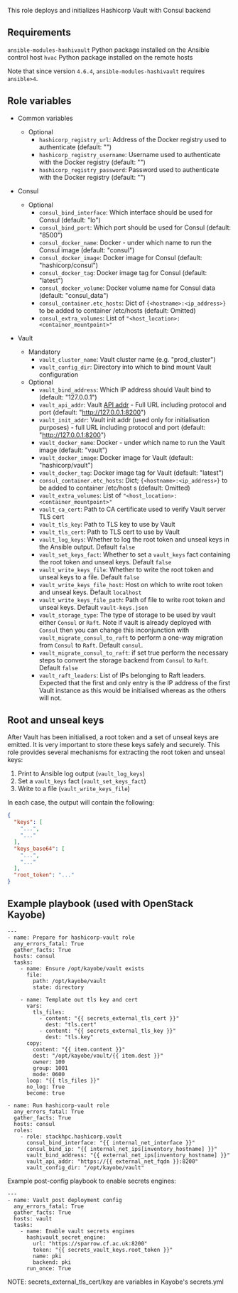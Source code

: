 This role deploys and initializes Hashicorp Vault with Consul backend

Requirements
------------

`ansible-modules-hashivault` Python package installed on the Ansible control host
`hvac` Python package installed on the remote hosts

Note that since version `4.6.4`, `ansible-modules-hashivault` requires
`ansible>4`.

Role variables
--------------

* Common variables
  * Optional
    * `hashicorp_registry_url`: Address of the Docker registry used to authenticate (default: "")
    * `hashicorp_registry_username`: Username used to authenticate with the Docker registry (default: "")
    * `hashicorp_registry_password`: Password used to authenticate with the Docker registry (default: "")

* Consul
  * Optional
    * `consul_bind_interface`: Which interface should be used for Consul (default: "lo")
    * `consul_bind_port`: Which port should be used for Consul (default: "8500")
    * `consul_docker_name`: Docker - under which name to run the Consul image (default: "consul")
    * `consul_docker_image`: Docker image for Consul (default: "hashicorp/consul")
    * `consul_docker_tag`: Docker image tag for Consul (default: "latest")
    * `consul_docker_volume`: Docker volume name for Consul data (default: "consul_data")
    * `consul_container.etc_hosts`: Dict of `{<hostname>:<ip_address>}` to be added to container /etc/hosts (default: Omitted)
    * `consul_extra_volumes`: List of `"<host_location>:<container_mountpoint>"`

* Vault
  * Mandatory
    * `vault_cluster_name`: Vault cluster name (e.g. "prod_cluster")
    * `vault_config_dir`: Directory into which to bind mount Vault configuration
  * Optional
    * `vault_bind_address`: Which IP address should Vault bind to (default: "127.0.0.1")
    * `vault_api_addr`: Vault [API addr](https://www.vaultproject.io/docs/configuration#api_addr) - Full URL including protocol and port (default: "http://127.0.0.1:8200")
    * `vault_init_addr`: Vault init addr (used only for initialisation purposes) - full URL including protocol and port (default: "http://127.0.0.1:8200")
    * `vault_docker_name`: Docker - under which name to run the Vault image (default: "vault")
    * `vault_docker_image`: Docker image for Vault (default: "hashicorp/vault")
    * `vault_docker_tag`: Docker image tag for Vault (default: "latest")
    * `consul_container.etc_hosts`: Dict; `{<hostname>:<ip_address>}` to be added to container /etc/host
s (default: Omitted)
    * `vault_extra_volumes`: List of `"<host_location>:<container_mountpoint>"`
    * `vault_ca_cert`: Path to CA certificate used to verify Vault server TLS cert
    * `vault_tls_key`: Path to TLS key to use by Vault
    * `vault_tls_cert`: Path to TLS cert to use by Vault
    * `vault_log_keys`: Whether to log the root token and unseal keys in the Ansible output. Default `false`
    * `vault_set_keys_fact`: Whether to set a `vault_keys` fact containing the root token and unseal keys. Default `false`
    * `vault_write_keys_file`: Whether to write the root token and unseal keys to a file. Default `false`
    * `vault_write_keys_file_host`: Host on which to write root token and unseal keys. Default `localhost`
    * `vault_write_keys_file_path`: Path of file to write root token and unseal keys. Default `vault-keys.json`
    * `vault_storage_type`: The type of storage to be used by vault either `Consul` or `Raft`. Note if vault is already deployed with `Consul` then you can change this inconjunction with `vault_migrate_consul_to_raft` to perform a one-way migration from `Consul` to `Raft`. Default `consul`.
    * `vault_migrate_consul_to_raft`: if set true perform the necessary steps to convert the storage backend from `Consul` to `Raft`. Default `false`
    * `vault_raft_leaders`: List of IPs belonging to Raft leaders. Expected that the first and only entry is the IP address of the first Vault instance as this would be initialised whereas as the others will not.

Root and unseal keys
--------------------

After Vault has been initialised, a root token and a set of unseal keys are emitted.
It is very important to store these keys safely and securely.
This role provides several mechanisms for extracting the root token and unseal keys:

1. Print to Ansible log output (`vault_log_keys`)
1. Set a `vault_keys` fact (`vault_set_keys_fact`)
1. Write to a file (`vault_write_keys_file`)

In each case, the output will contain the following:

```json
{
  "keys": [
    "...",
    "..."
  ],
  "keys_base64": [
    "...",
    "..."
  ],
  "root_token": "..."
}
```

Example playbook (used with OpenStack Kayobe)
---------------------------------------------

```
---
- name: Prepare for hashicorp-vault role
  any_errors_fatal: True
  gather_facts: True
  hosts: consul
  tasks:
    - name: Ensure /opt/kayobe/vault exists
      file:
        path: /opt/kayobe/vault
        state: directory

    - name: Template out tls key and cert
      vars:
        tls_files:
          - content: "{{ secrets_external_tls_cert }}"
            dest: "tls.cert"
          - content: "{{ secrets_external_tls_key }}"
            dest: "tls.key"
      copy:
        content: "{{ item.content }}"
        dest: "/opt/kayobe/vault/{{ item.dest }}"
        owner: 100
        group: 1001
        mode: 0600
      loop: "{{ tls_files }}"
      no_log: True
      become: true

- name: Run hashicorp-vault role
  any_errors_fatal: True
  gather_facts: True
  hosts: consul
  roles:
    - role: stackhpc.hashicorp.vault
      consul_bind_interface: "{{ internal_net_interface }}"
      consul_bind_ip: "{{ internal_net_ips[inventory_hostname] }}"
      vault_bind_address: "{{ external_net_ips[inventory_hostname] }}"
      vault_api_addr: "https://{{ external_net_fqdn }}:8200"
      vault_config_dir: "/opt/kayobe/vault"
```

Example post-config playbook to enable secrets engines:
```
---
- name: Vault post deployment config
  any_errors_fatal: True
  gather_facts: True
  hosts: vault
  tasks:
    - name: Enable vault secrets engines
      hashivault_secret_engine:
        url: "https://sparrow.cf.ac.uk:8200"
        token: "{{ secrets_vault_keys.root_token }}"
        name: pki
        backend: pki
      run_once: True
```

NOTE: secrets_external_tls_cert/key are variables in Kayobe's secrets.yml
